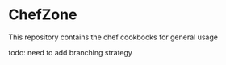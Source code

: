# ChefZone
This repository contains the chef cookbooks for general usage

todo: need to add branching strategy 
